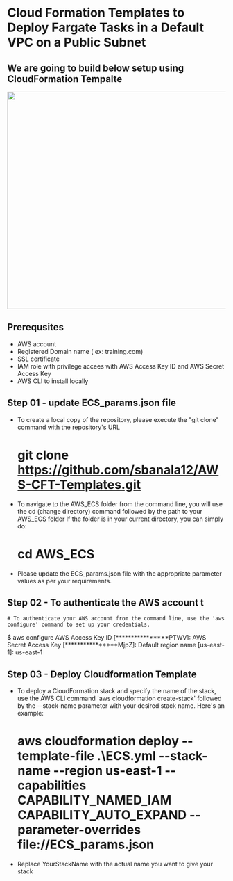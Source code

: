 # Cloud Formation Templates to Deploy Fargate Tasks in a Default VPC on a Public Subnet 

## We are going to build below setup using CloudFormation Tempalte 

<img src="https://github.com/sbanala12/blob/sbanala12-ECS/misc_files/Ecs_setup.png.png" width="1600" height="500">

## Prerequsites

 - AWS account  
 - Registered Domain name  ( ex: training.com) 
 - SSL certificate 
 - IAM role with privilege accees with AWS Access Key ID and AWS Secret Access Key 
 - AWS CLI to install locally 


## Step 01 - update ECS_params.json file 

  - To create a local copy of the repository, please execute the "git clone" command with the repository's URL
      # git clone  https://github.com/sbanala12/AWS-CFT-Templates.git
  - To navigate to the AWS_ECS folder from the command line, you will use the cd (change directory) 
    command followed by the path to your AWS_ECS folder If the folder is in your current directory, you can simply do: 
      # cd AWS_ECS
  - Please update the ECS_params.json file with the appropriate parameter values as per your requirements. 

## Step 02 - To authenticate the AWS account t

    # To authenticate your AWS account from the command line, use the 'aws configure' command to set up your credentials.

  $ aws configure 
  AWS Access Key ID [****************PTWV]: 
  AWS Secret Access Key [****************MjpZ]:
  Default region name [us-east-1]: us-east-1  
  
## Step 03 - Deploy Cloudformation Template 

- To deploy a CloudFormation stack and specify the name of the stack, use the AWS CLI command 
      'aws cloudformation create-stack' followed by the --stack-name parameter with your desired stack name. Here's an example:

   # aws cloudformation deploy --template-file .\ECS.yml --stack-name <YourStackName> --region us-east-1 --capabilities CAPABILITY_NAMED_IAM CAPABILITY_AUTO_EXPAND --parameter-overrides file://ECS_params.json

 - Replace YourStackName with the actual name you want to give your stack

  
      
      



